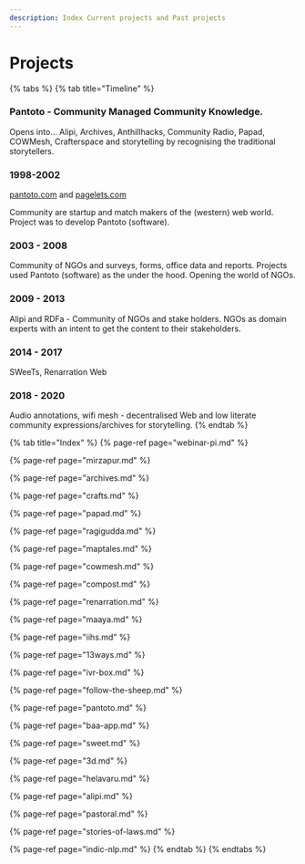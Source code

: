 ```yaml
---
description: Index Current projects and Past projects
---
```


# Projects

{% tabs %}
{% tab title="Timeline" %}
### Pantoto - Community Managed Community Knowledge.

Opens into… Alipi, Archives, Anthillhacks, Community Radio, Papad, COWMesh, Crafterspace and storytelling by recognising the traditional storytellers.

### 1998-2002 <a id="1998-2002"></a>

 [pantoto.com](http://pantoto.com/) and [pagelets.com](http://pagelets.com/)

Community are startup and match makers of the \(western\) web world. Project was to develop Pantoto \(software\).

### 2003 - 2008 <a id="2003---2008"></a>

Community of NGOs and surveys, forms, office data and reports. Projects used Pantoto \(software\) as the under the hood. Opening the world of NGOs.

### 2009 - 2013 <a id="2009---2013"></a>

Alipi and RDFa - Community of NGOs and stake holders. NGOs as domain experts with an intent to get the content to their stakeholders.

### 2014 - 2017 <a id="2014---2017"></a>

SWeeTs, Renarration Web

### 2018 - 2020 <a id="2018---2020"></a>

Audio annotations, wifi mesh - decentralised Web and low literate community expressions/archives for storytelling.
{% endtab %}

{% tab title="Index" %}
{% page-ref page="webinar-pi.md" %}

{% page-ref page="mirzapur.md" %}

{% page-ref page="archives.md" %}

{% page-ref page="crafts.md" %}

{% page-ref page="papad.md" %}

{% page-ref page="ragigudda.md" %}

{% page-ref page="maptales.md" %}

{% page-ref page="cowmesh.md" %}

{% page-ref page="compost.md" %}

{% page-ref page="renarration.md" %}

{% page-ref page="maaya.md" %}

{% page-ref page="iihs.md" %}

{% page-ref page="13ways.md" %}

{% page-ref page="ivr-box.md" %}

{% page-ref page="follow-the-sheep.md" %}

{% page-ref page="pantoto.md" %}

{% page-ref page="baa-app.md" %}

{% page-ref page="sweet.md" %}

{% page-ref page="3d.md" %}

{% page-ref page="helavaru.md" %}

{% page-ref page="alipi.md" %}

{% page-ref page="pastoral.md" %}

{% page-ref page="stories-of-laws.md" %}

{% page-ref page="indic-nlp.md" %}
{% endtab %}
{% endtabs %}


